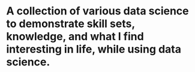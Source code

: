 # A collection of various data science to demonstrate skill sets, knowledge, and what I find interesting in life, while using data science.
